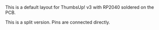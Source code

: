 This is a default layout for ThumbsUp! v3 with RP2040 soldered on the PCB.

This is a split version.
Pins are connected directly.
